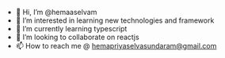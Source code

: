 - 👋 Hi, I’m @hemaaselvam
- 👀 I’m interested in learning new technologies and framework
- 🌱 I’m currently learning typescript
- 💞️ I’m looking to collaborate on reactjs
- 📫 How to reach me @ hemapriyaselvasundaram@gmail.com

<!---
hemaaselvam/hemaaselvam is a ✨ special ✨ repository because its `README.md` (this file) appears on your GitHub profile.
You can click the Preview link to take a look at your changes.
--->
